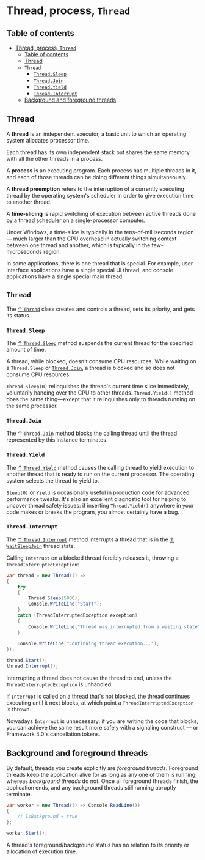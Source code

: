 # Thread, process, `Thread`

## Table of contents

- [Thread, process, `Thread`](#thread-process-thread)
  - [Table of contents](#table-of-contents)
  - [Thread](#thread)
  - [`Thread`](#thread-1)
    - [`Thread.Sleep`](#threadsleep)
    - [`Thread.Join`](#threadjoin)
    - [`Thread.Yield`](#threadyield)
    - [`Thread.Interrupt`](#threadinterrupt)
  - [Background and foreground threads](#background-and-foreground-threads)

## Thread

A **thread** is an independent executor, a basic unit to which an operating system allocates processor time.

Each thread has its own independent stack but shares the same memory with all the other threads in a _process_.

A **process** is an executing program. Each process has multiple threads in it, and each of those threads can be doing different things simultaneously.

A **thread preemption** refers to the interruption of a currently executing thread by the operating system's scheduler in order to give execution time to another thread.

A **time-slicing** is rapid switching of execution between active threads done by a thread scheduler on a single-processor computer.

Under Windows, a time-slice is typically in the tens-of-milliseconds region — much larger than the CPU overhead in actually switching context between one thread and another, which is typically in the few-microseconds region.

In some applications, there is one thread that is special. For example, user interface applications have a single special UI thread, and console applications have a single special main thread.

## `Thread`

The [↑ `Thread`](https://learn.microsoft.com/en-us/dotnet/api/system.threading.thread) class creates and controls a thread, sets its priority, and gets its status.

### `Thread.Sleep`

The [↑ `Thread.Sleep`](https://learn.microsoft.com/en-us/dotnet/api/system.threading.thread.sleep) method suspends the current thread for the specified amount of time.

A thread, while blocked, doesn't consume CPU resources. While waiting on a `Thread.Sleep` or [`Thread.Join`](#threadjoin), a thread is blocked and so does not consume CPU resources.

`Thread.Sleep(0)` relinquishes the thread's current time slice immediately, voluntarily handing over the CPU to other threads. `Thread.Yield()` method does the same thing—except that it relinquishes only to threads running on the same processor.

### `Thread.Join`

The [↑ `Thread.Join`](https://learn.microsoft.com/en-us/dotnet/api/system.threading.thread.join) method blocks the calling thread until the thread represented by this instance terminates.

### `Thread.Yield`

The [↑ `Thread.Yield`](https://learn.microsoft.com/en-us/dotnet/api/system.threading.thread.yield) method causes the calling thread to yield execution to another thread that is ready to run on the current processor. The operating system selects the thread to yield to.

`Sleep(0)` or `Yield` is occasionally useful in production code for advanced performance tweaks. It's also an excellent diagnostic tool for helping to uncover thread safety issues: if inserting `Thread.Yield()` anywhere in your code makes or breaks the program, you almost certainly have a bug.

### `Thread.Interrupt`

The [↑ `Thread.Interrupt`](https://learn.microsoft.com/en-us/dotnet/api/system.threading.thread.interrupt) method interrupts a thread that is in the [↑ `WaitSleepJoin`](https://learn.microsoft.com/en-us/dotnet/api/system.threading.threadstate) thread state.

Calling `Interrupt` on a blocked thread forcibly releases it, throwing a `ThreadInterruptedException`:

```csharp
var thread = new Thread(() =>
{
    try
    {
        Thread.Sleep(5000);
        Console.WriteLine("Start");
    }
    catch (ThreadInterruptedException exception)
    {
        Console.WriteLine("Thread was interrupted from a waiting state");
    }
    
    Console.WriteLine("Continuing thread execution...");
});

thread.Start();
thread.Interrupt();
```

Interrupting a thread does not cause the thread to end, unless the `ThreadInterruptedException` is unhandled.

If `Interrupt` is called on a thread that's not blocked, the thread continues executing until it next blocks, at which point a `ThreadInterruptedException` is thrown.

Nowadays `Interrupt` is unnecessary: if you are writing the code that blocks, you can achieve the same result more safely with a signaling construct — or Framework 4.0's cancellation tokens.

## Background and foreground threads

By default, threads you create explicitly are _foreground threads_. Foreground threads keep the application alive for as long as any one of them is running, whereas _background threads_ do not. Once all foreground threads finish, the application ends, and any background threads still running abruptly terminate.

```csharp
var worker = new Thread(() => Console.ReadLine())
{
    // IsBackground = true
};

worker.Start();
```

A thread's foreground/background status has no relation to its priority or allocation of execution time.

